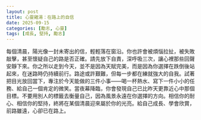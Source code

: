 ```yaml
---
layout: post
title: 心靈雞湯：在路上的自信
date: 2025-09-15
categories: [勵志, 心靈]
tags: [成長, 堅持, 勵志]
---
```


每個清晨，陽光像一封未寄出的信，輕輕落在窗沿。你也許會被煩惱拉扯，被失敗敲擊，甚至懷疑自己的路是否正確。請先放下自責，深呼吸三次，讓心裡那些回聲安靜下來。你之所以走到今天，並不是因為天賦完美，而是因為你選擇在跌倒後站起來，在迷路時仍持續前行。路途或許艱難，但每一步都在練就強大的自我。試著把目光放回當下，專注於今天能做的三件小事——喝一杯熱水、寫下一件小小的任務、給自己一個肯定的微笑。當夜幕降臨，你會發現自己已比昨天更靠近心中那個目標。不要用別人的標籤去衡量自己，因為風景永遠在你選擇的方向。相信你的耐心、相信你的堅持，終將在某個清晨迎來屬於你的光亮。給自己成長、學會欣賞，前路雖遠，心卻已在路上。